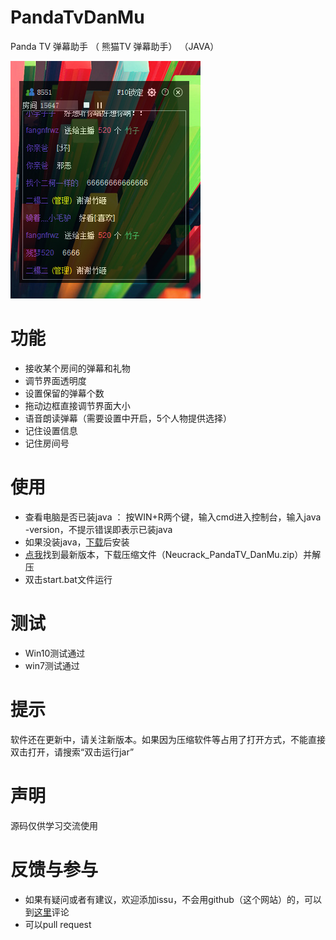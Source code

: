 # PandaTvDanMu
Panda TV  弹幕助手 （ 熊猫TV 弹幕助手） （JAVA）

![](./doc/asset/testPic.png)

# 功能
* 接收某个房间的弹幕和礼物
* 调节界面透明度
* 设置保留的弹幕个数
* 拖动边框直接调节界面大小
* 语音朗读弹幕（需要设置中开启，5个人物提供选择）
* 记住设置信息
* 记住房间号

# 使用
* 查看电脑是否已装java ： 按WIN+R两个键，输入cmd进入控制台，输入java -version，不提示错误即表示已装java
* 如果没装java，<a href="http://java.com/zh_CN/download/manual.jsp" target="_blank">下载</a>后安装
* <a href="https://github.com/Neutree/PandaTvDanMu/releases" target="_blank">点我</a>找到最新版本，下载压缩文件（Neucrack_PandaTV_DanMu.zip）并解压
* 双击start.bat文件运行

# 测试
* Win10测试通过
* win7测试通过

# 提示
软件还在更新中，请关注新版本。如果因为压缩软件等占用了打开方式，不能直接双击打开，请搜索“双击运行jar”

# 声明
源码仅供学习交流使用


# 反馈与参与
* 如果有疑问或者有建议，欢迎添加issu，不会用github（这个网站）的，可以到[这里](http://blog.neucrack.com/index.php/archives/233)评论
* 可以pull request
